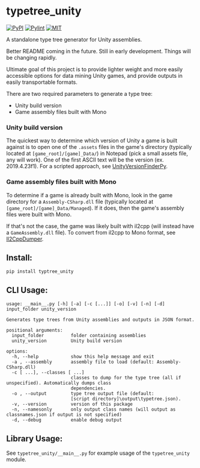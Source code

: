 # typetree_unity
[![PyPI](https://img.shields.io/pypi/v/typetree-unity)](https://pypi.org/project/typetree-unity/)
[![Pylint](https://github.com/jrobinson3k1/typetree_unity/actions/workflows/pylint.yml/badge.svg)](https://github.com/jrobinson3k1/typetree_unity/actions/workflows/pylint.yml)
[![MIT](https://img.shields.io/pypi/l/UnityPy.svg)](https://github.com/jrobinson3k1/typetree_unity/blob/master/LICENSE)

A standalone type tree generator for Unity assemblies.

Better README coming in the future. Still in early development. Things will be changing rapidly.

Ultimate goal of this project is to provide lighter weight and more easily accessible options for data mining Unity games, and provide outputs in easily transportable formats.

There are two required parameters to generate a type tree:
- Unity build version
- Game assembly files built with Mono

### Unity build version
The quickest way to determine which version of Unity a game is built against is to open one of the `.assets` files in the game's directory (typically located at `[game_root]/[game]_Data/`) in Notepad (pick a small assets file, any will work). One of the first ASCII text will be the version (ex. 2019.4.23f1). For a scripted approach, see [UnityVersionFinderPy](https://github.com/jrobinson3k1/UnityVersionFinderPy).

### Game assembly files built with Mono
To determine if a game is already built with Mono, look in the game directory for a `Assembly-CSharp.dll` file (typically located at `[game_root]/[game]_Data/Managed`). If it does, then the game's assembly files were built with Mono.

If that's not the case, the game was likely built with il2cpp (will instead have a `GameAssembly.dll` file). To convert from il2cpp to Mono format, see [Il2CppDumper](https://github.com/Perfare/Il2CppDumper).

## Install:
`pip install typtree_unity`

## CLI Usage:
```
usage: __main__.py [-h] [-a] [-c [...]] [-o] [-v] [-n] [-d] input_folder unity_version

Generates type trees from Unity assemblies and outputs in JSON format.

positional arguments:
  input_folder          folder containing assemblies
  unity_version         Unity build version

options:
  -h, --help            show this help message and exit
  -a , --assembly       assembly file to load (default: Assembly-CSharp.dll)
  -c [ ...], --classes [ ...]
                        classes to dump for the type tree (all if unspecified). Automatically dumps class
                        dependencies.
  -o , --output         type tree output file (default:
                        [script directory]\output\typetree.json).
  -v, --version         version of this package
  -n, --namesonly       only output class names (will output as classnames.json if output is not specified)
  -d, --debug           enable debug output
```

## Library Usage:
See `typetree_unity/__main__.py` for example usage of the `typetree_unity` module.
